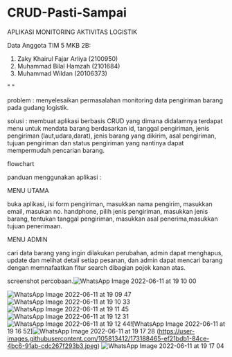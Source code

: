 # CRUD-Pasti-Sampai
APLIKASI MONITORING AKTIVITAS LOGISTIK

Data Anggota TIM 5 MKB 2B:
1. Zaky Khairul Fajar Arliya (2100950)
2. Muhammad Bilal Hamzah (2101684)
3. Muhammad Wildan (20106373)

"  "

problem :
menyelesaikan permasalahan monitoring data pengiriman barang pada gudang logistik.

solusi :
membuat aplikasi berbasis CRUD yang dimana didalamnya terdapat menu untuk mendata barang berdasarkan id, tanggal pengiriman, jenis pengiriman (laut,udara,darat), jenis barang yang dikirim, asal pengiriman, tujuan pengiriman dan status pengiriman yang nantinya dapat mempermudah pencarian barang.

flowchart


panduan menggunakan aplikasi :

MENU UTAMA

buka aplikasi, isi form pengiriman, masukkan nama pengirim, masukkan email, masukan no. handphone, pilih jenis pengiriman, masukkan jenis barang, tentukan tanggal pengiriman, masukkan asal penerima,masukkan tujuan penerimaan.

MENU ADMIN

cari data barang yang ingin dilakukan perubahan, admin dapat menghapus, update dan melihat detail setiap pesanan, dan admin dapat mencari barang dengan memnafaatkan fitur search dibagian pojok kanan atas.

screenshot percobaan.![WhatsApp Image 2022-06-11 at 19 10 00](https://user-images.githubusercontent.com/105813412/173188454-32461b77-851b-413e-940a-92bba84bf308.jpeg)

![WhatsApp Image 2022-06-11 at 19 09 47](https://user-images.githubusercontent.com/105813412/173188449-6ef2a9c9-0b32-4785-aff7-776fc6061392.jpeg)![WhatsApp Image 2022-06-11 at 19 10 33](https://user-images.githubusercontent.com/105813412/173188456-313c8f9f-30a6-4bea-8e78-760aa89fc639.jpeg)![WhatsApp Image 2022-06-11 at 19 11 45](https://user-images.githubusercontent.com/105813412/173188457-f0a2c262-fefd-4330-8512-adece484ae09.jpeg)
![WhatsApp Image 2022-06-11 at 19 12 31](https://user-images.githubusercontent.com/105813412/173188460-b06eeb78-9782-448c-8f11-f7cdbb89a8c8.jpeg)![WhatsApp Image 2022-06-11 at 19 12 44](https://user-images.githubusercontent.com/105813412/173188461-c0c8f99f-38c4-43cc-b08f-0c433222bdbd.jpeg)![WhatsApp Image 2022-06-11 at 19 16 52]![WhatsApp Image 2022-06-11 at 19 17 28](https://user-images.githubusercontent.com/105813412/173188467-11efa9e6-550c-4ca3-b843-cd1907b24c2e.jpeg)
(https://user-images.githubusercontent.com/105813412/173188465-ef21bdb1-84ce-4bc6-91ab-cdc267f293b3.jpeg)
![WhatsApp Image 2022-06-11 at 19 17 04](https://user-images.githubusercontent.com/105813412/173188471-2027ccd3-65eb-4702-ab39-5ab4f315be5b.jpeg)




